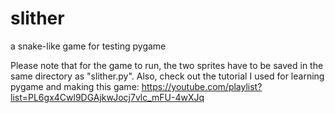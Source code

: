 # slither
a snake-like game for testing pygame

Please note that for the game to run, the two sprites have to be saved in the same directory as "slither.py".
Also, check out the tutorial I used for learning pygame and making this game: 
https://youtube.com/playlist?list=PL6gx4Cwl9DGAjkwJocj7vlc_mFU-4wXJq

